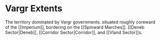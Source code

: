 # Vargr Extents

The territory dominated by Vargr governments. situated roughly coreward of the [[Imperium]], bordering on the [[Spinward Marches]]. [[Deneb Sector|Deneb]], [[Corridor Sector|Corridor]], and [[Vland Sector]]s.

